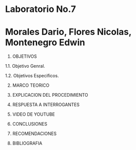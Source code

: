 # Laboratorio No.7

# Morales Dario, Flores Nicolas, Montenegro Edwin

1. OBJETIVOS

1.1. Objetivo Genral.



1.2. Objetivos Especificos.



2. MARCO TEORICO



3. EXPLICACION DEL PROCEDIMIENTO



4. RESPUESTA A INTERROGANTES



5. VIDEO DE YOUTUBE



6. CONCLUSIONES



7. RECOMENDACIONES



8. BIBLIOGRAFIA




















